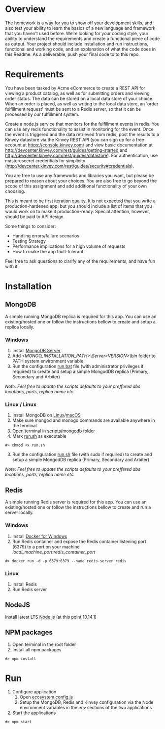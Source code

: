 # Overview

The homework is a way for you to show off your development skills, and also test your ability to learn the basics of a new language and framework that you haven't used before.  We’re looking for your coding style, your ability to understand the requirements and create a functional piece of code as output.  Your project should include installation and run instructions, functional and working code, and an explanation of what the code does in this Readme.  As a deliverable, push your final code to to this repo.

# Requirements

You have been tasked by Acme eCommerce to create a REST API for viewing a product catalog, as well as for submitting orders and viewing order status.  The data can be stored  on a local data store of your choice.  When an order is placed, as well as writing to the local data store, an 'order fulfillment request' must be sent to a Redis server, so that it can be processed by our fulfillment system.

Create a node.js service that monitors for the fulfillment events in redis. You can use any redis functionality to assist in monitoring for the event.  Once the event is triggered and the data retrieved from redis, post the results to a Kinvey datastore via the Kinvey REST API (you can sign up for a free account at https://console.kinvey.com/ and view basic documentation at http://devcenter.kinvey.com/rest/guides/getting-started and http://devcenter.kinvey.com/rest/guides/datastore).  For authentication, use masteresecret credentials for simplicity (http://devcenter.kinvey.com/rest/guides/security#credentials).

You are free to use any frameworks and libraries you want, but please be prepared to reason about your choices.  You are also free to go beyond the scope of this assignment and add additional functionality of your own choosing.

This is meant to be first iteration quality.  It is not expected that you write a production-hardened app, but you should include a list of items that you would work on to make it production-ready.  Special attention, however, should be paid to API design.

Some things to consider:
* Handling errors/failure scenarios
* Testing Strategy
* Performance implications for a high volume of requests
* How to make the app fault-tolerant

Feel free to ask questions to clarify any of the requirements, and have fun with it!

# Installation

## MongoDB
A simple running MongoDB replica is required for this app. You can use an existing/hosted one or follow the instructions bellow to create and setup a replica locally.

### Windows
  1. Install [MongoDB Server](https://www.mongodb.com/download-center/community)
  2. Add *<MONGO_INSTALLATION_PATH>\Server\<VERSION>\bin* folder to PATH system environment variable
  3. Run the configuration [run.bat](../blob/master/scripts/mongodb/run.bat) file (with administrator privileges if required) to create and setup a simple MongodDB replica (Primary, Secondary and Arbiter)

  *Note: Feel free to update the scripts defaults to your preffered dbs locations, ports, replica name etc.*

### Linux / Linux
  1. Install MongoDB on [Linux](https://docs.mongodb.com/manual/administration/install-on-linux)/[macOS](https://docs.mongodb.com/manual/tutorial/install-mongodb-on-os-x/)
  2. Make sure mongod and monogo commands are available anywhere in the terminal
  3. Open terminal in [scripts/mongodb folder](../master/scripts/mongodb)
  4. Mark [run.sh](../master/scripts/mongodb/run.sh) as executable
  ```
  #> chmod +x run.sh
  ```
  3. Run the configuration [run.sh](../master/scripts/mongodb/run.sh) file (with sudo if required) to create and setup a simple MongodDB replica (Primary, Secondary and Arbiter)

  *Note: Feel free to update the scripts defaults to your preffered dbs locations, ports, replica name etc.*


## Redis
A simple running Redis server is required for this app. You can use an existing/hosted one or follow the instructions bellow to create and run a server locally.

### Windows
  1. Install [Docker for Windows](https://store.docker.com/editions/community/docker-ce-desktop-windows)
  2. Run Redis container and expose the Redis container listening port (6379) to a port on your machine *local_machine_port:redis_container_port*
  ```
  #> docker run -d -p 6379:6379 --name redis-server redis
  ```

### Linux
  1. Install Redis
  2. Run Redis server

## NodeJS
Install latest LTS [Node.js](https://nodejs.org/en/) (at this point 10.14.1)

## NPM packages
  1. Open terminal in the root folder
  2. Install all npm packages
  ```
  #> npm install
  ```

# Run
  1. Configure application
     1. Open [ecosystem.config.js](../ecosystem.config.js)
     2. Setup the MongoDB, Redis and Kinvey configuration via the Node environment variables in the *env* sections of the two applications
  2. Start the applications
  ```
  #> npm start
  ```
